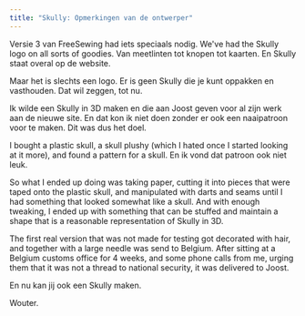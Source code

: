 ```yaml
---
title: "Skully: Opmerkingen van de ontwerper"
---
```


Versie 3 van FreeSewing had iets speciaals nodig. We've had the Skully logo on all sorts of goodies. Van meetlinten tot knopen tot kaarten. En Skully staat overal op de website.

Maar het is slechts een logo. Er is geen Skully die je kunt oppakken en vasthouden. Dat wil zeggen, tot nu.

Ik wilde een Skully in 3D maken en die aan Joost geven voor al zijn werk aan de nieuwe site. En dat kon ik niet doen zonder er ook een naaipatroon voor te maken. Dit was dus het doel.

I bought a plastic skull, a skull plushy (which I hated once I started looking at it more), and found a pattern for a skull. En ik vond dat patroon ook niet leuk.

So what I ended up doing was taking paper, cutting it into pieces that were taped onto the plastic skull, and manipulated with darts and seams until I had something that looked somewhat like a skull. And with enough tweaking, I ended up with something that can be stuffed and maintain a shape that is a reasonable representation of Skully in 3D.

The first real version that was not made for testing got decorated with hair, and together with a large needle was send to Belgium. After sitting at a Belgium customs office for 4 weeks, and some phone calls from me, urging them that it was not a thread to national security, it was delivered to Joost.

En nu kan jij ook een Skully maken.

Wouter.

